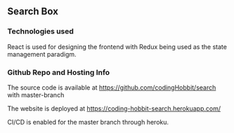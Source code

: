 ## Search Box

### Technologies used

React is used for designing the frontend with Redux being used as the state management paradigm.

### Github Repo and Hosting Info

The source code is available at https://github.com/codingHobbit/search with master-branch

The website is deployed at https://coding-hobbit-search.herokuapp.com/

CI/CD is enabled for the master branch through heroku.


